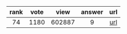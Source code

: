 
| rank | vote | view | answer | url |
|:-:|:-:|:-:|:-:|:-:|
|74|1180|602887|9| [url](http://stackoverflow.com/questions/610883/how-to-know-if-an-object-has-an-attribute-in-python) |
